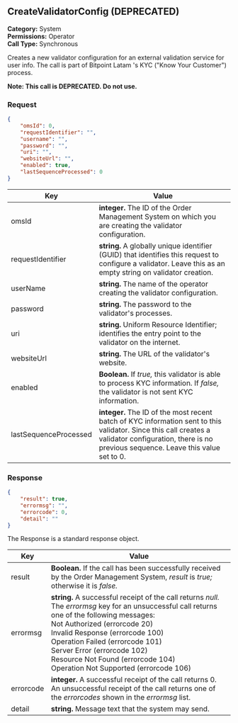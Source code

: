 ## CreateValidatorConfig (DEPRECATED)

**Category:** System<br />**Permissions:** Operator<br />**Call Type:** Synchronous

Creates a new validator configuration for an external validation service for user info. The call is part of Bitpoint Latam 's KYC ("Know Your Customer") process.

<aside class="warning"><strong>Note: This call is DEPRECATED. Do not use.</strong></aside>

### Request

```json
{
    "omsId": 0,
    "requestIdentifier": "",
    "username": "",
    "password": "",
    "uri": "",
    "websiteUrl": "",
    "enabled": true,
    "lastSequenceProcessed": 0
}
```

| Key                   | Value                                                        |
| --------------------- | ------------------------------------------------------------ |
| omsId                 | **integer.** The ID of the Order Management System on which you are creating the validator configuration. |
| requestIdentifier     | **string.** A globally unique identifier (GUID) that identifies this request to configure a validator. Leave this as an empty string on validator creation. |
| userName              | **string.** The name of the operator creating the validator configuration. |
| password              | **string.** The password to the validator's processes.       |
| uri                   | **string.** Uniform Resource Identifier; identifies the entry point to the validator on the internet. |
| websiteUrl            | **string.** The URL of the validator's website.              |
| enabled               | **Boolean.** If *true,* this validator is able to process KYC information. If *false,* the validator is not sent KYC information. |
| lastSequenceProcessed | **integer.** The ID of the most recent batch of KYC information sent to this validator. Since this call creates a validator configuration, there is no previous sequence. Leave this value set to 0. |

### Response

```json
{
    "result": true,
    "errormsg": "",
    "errorcode": 0,
    "detail": ""
}
```
The Response is a standard response object.

| Key       | Value                                                        |
| --------- | ------------------------------------------------------------ |
| result    | **Boolean.** If the call has been successfully received by the Order Management System, *result* is *true;* otherwise it is *false.* |
| errormsg  | **string.** A successful receipt of the call returns *null.* The *errormsg* key for an unsuccessful call returns one of the following messages:<br />Not Authorized (errorcode 20)<br />Invalid Response (errorcode 100)<br />Operation Failed (errorcode 101)<br />Server Error (errorcode 102)<br />Resource Not Found (errorcode 104)<br />Operation Not Supported (errorcode 106) |
| errorcode | **integer.** A successful receipt of the call returns 0. An unsuccessful receipt of the call returns one of the *errorcodes* shown in the *errormsg* list. |
| detail    | **string.** Message text that the system may send.           |
